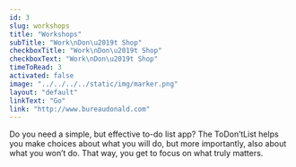 ```yaml
---
id: 3
slug: workshops
title: "Workshops"
subTitle: "Work\nDon\u2019t Shop"
checkboxTitle: "Work\nDon\u2019t Shop"
checkboxText: "Work\nDon\u2019t Shop"
timeToRead: 3
activated: false
image: "../../../../static/img/marker.png"
layout: "default"
linkText: "Go"
link: "http://www.bureaudonald.com"
---
```


Do you need a simple, but effective to-do list app? The ToDon’tList helps you make choices about what you will do, but more importantly, also about what you won’t do. That way, you get to focus on what truly matters.
